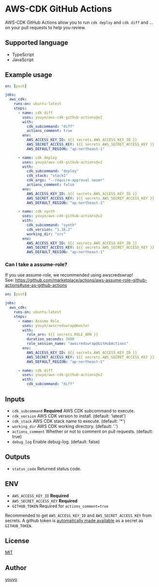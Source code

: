 # AWS-CDK GitHub Actions

AWS-CDK GitHub Actions allow you to run `cdk deploy` and `cdk diff` and ... on your pull requests to help you review.

## Supported language

- TypeScript
- JavaScript

## Example usage

```yaml
on: [push]

jobs:
  aws_cdk:
    runs-on: ubuntu-latest
    steps:
      - name: cdk diff
        uses: youyo/aws-cdk-github-actions@v2
        with:
          cdk_subcommand: "diff"
          actions_comment: true
        env:
          AWS_ACCESS_KEY_ID: ${{ secrets.AWS_ACCESS_KEY_ID }}
          AWS_SECRET_ACCESS_KEY: ${{ secrets.AWS_SECRET_ACCESS_KEY }}
          AWS_DEFAULT_REGION: "ap-northeast-1"

      - name: cdk deploy
        uses: youyo/aws-cdk-github-actions@v2
        with:
          cdk_subcommand: "deploy"
          cdk_stack: "stack1"
          cdk_args: "--require-approval never"
          actions_comment: false
        env:
          AWS_ACCESS_KEY_ID: ${{ secrets.AWS_ACCESS_KEY_ID }}
          AWS_SECRET_ACCESS_KEY: ${{ secrets.AWS_SECRET_ACCESS_KEY }}
          AWS_DEFAULT_REGION: "ap-northeast-1"

      - name: cdk synth
        uses: youyo/aws-cdk-github-actions@v2
        with:
          cdk_subcommand: "synth"
          cdk_version: "1.16.2"
          working_dir: "src"
        env:
          AWS_ACCESS_KEY_ID: ${{ secrets.AWS_ACCESS_KEY_ID }}
          AWS_SECRET_ACCESS_KEY: ${{ secrets.AWS_SECRET_ACCESS_KEY }}
          AWS_DEFAULT_REGION: "ap-northeast-1"
```

### Can I take a assume-role?

If you use assume-role, we recommended using awscredswrap!  
See: https://github.com/marketplace/actions/aws-assume-role-github-actions#use-as-github-actions

```yaml
on: [push]

jobs:
  aws_cdk:
    runs-on: ubuntu-latest
    steps:
      - name: Assume Role
        uses: youyo/awscredswrap@master
        with:
          role_arn: ${{ secrets.ROLE_ARN }}
          duration_seconds: 3600
          role_session_name: "awscredswrap@GitHubActions"
        env:
          AWS_ACCESS_KEY_ID: ${{ secrets.AWS_ACCESS_KEY_ID }}
          AWS_SECRET_ACCESS_KEY: ${{ secrets.AWS_SECRET_ACCESS_KEY }}
          AWS_DEFAULT_REGION: "ap-northeast-1"

      - name: cdk diff
        uses: youyo/aws-cdk-github-actions@v2
        with:
          cdk_subcommand: "diff"
```

## Inputs

- `cdk_subcommand` **Required** AWS CDK subcommand to execute.
- `cdk_version` AWS CDK version to install. (default: 'latest')
- `cdk_stack` AWS CDK stack name to execute. (default: '\*')
- `working_dir` AWS CDK working directory. (default: '.')
- `actions_comment` Whether or not to comment on pull requests. (default: true)
- `debug_log` Enable debug-log. (default: false)

## Outputs

- `status_code` Returned status code.

## ENV

- `AWS_ACCESS_KEY_ID` **Required**
- `AWS_SECRET_ACCESS_KEY` **Required**
- `GITHUB_TOKEN` Required for `actions_comment=true`

Recommended to get `AWS_ACCESS_KEY_ID` and `AWS_SECRET_ACCESS_KEY` from secrets. A github token is [automatically made available](https://help.github.com/en/actions/configuring-and-managing-workflows/authenticating-with-the-github_token) as a secret as `GITHUB_TOKEN`.

## License

[MIT](LICENSE)

## Author

[youyo](https://github.com/youyo)
